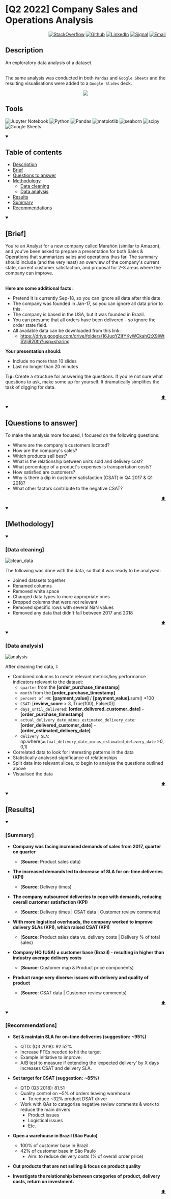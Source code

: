 # [Q2 2022] Company Sales and Operations Analysis

<p align="right"> <a 
href="https://stackoverflow.com/users/18680621/sam-taylor" target="_blank"><img alt="StackOverflow" 
src="https://stackoverflow-badge.vercel.app/?userID=18680621" /></a> <a 
href="https://github.com/SamTaylor92" target="_blank"><img alt="Github" 
src="https://img.shields.io/badge/GitHub-181717.svg?style=for-the-badge&logo=GitHub&logoColor=white" /></a> <a 
href="https://www.linkedin.com/in/samjamest" target="_blank"><img alt="LinkedIn" 
src="https://img.shields.io/badge/LinkedIn-0A66C2.svg?style=for-the-badge&logo=LinkedIn&logoColor=white" /></a> <a 
href="https://signal.group/#CjQKIO50NLkjJmSisbgDD4OhRj5lHG7X-SJTOl-Dn8Fkc4FpEhCYdnCVL1ok4DlVNntY3mGe" target="_blank"><img alt="Signal" src="https://img.shields.io/badge/Signal-3A76F0.svg?style=for-the-badge&logo=Signal&logoColor=white"/></a> <a 
href="mailto:samtaylor92@live.co.uk" target="_blank"><img alt="Email" src="https://img.shields.io/badge/Gmail-D14836?style=for-the-badge&logo=gmail&logoColor=white" /></a>
</p>
<p align="right">

## Description
An exploratory data analysis of a dataset. <br><br>

The same analysis was conducted in both `Pandas` and `Google Sheets` and the resulting visualisations were added to a `Google Slides` deck.
  
<p align="center">
  <img src="https://user-images.githubusercontent.com/105542266/172668516-4e004148-c709-4239-803b-862e0a433da6.gif" /> </p>

  
<h2> Tools</h2>
<p>
<a target="_blank"><img alt="Jupyter Notebook" src="https://img.shields.io/badge/Jupyter-F37626.svg?style=for-the-badge&logo=Jupyter&logoColor=white"/></a> 
<a target="_blank"><img alt="Python" src="https://img.shields.io/badge/Python-3776AB.svg?style=for-the-badge&logo=Python&logoColor=white"/></a> 
<a target="_blank"><img alt="Pandas" src="https://img.shields.io/badge/pandas-150458.svg?style=for-the-badge&logo=pandas&logoColor=white"/></a>
<a target="_blank"><img alt="matplotlib" src="https://img.shields.io/badge/matplotlib-13324B.svg?style=for-the-badge&logo=ChartMogul&logoColor=white"/></a>
<a target="_blank"><img alt="seaborn" src="https://img.shields.io/badge/seaborn-1F8ACB.svg?style=for-the-badge&logo=Codeforces&logoColor=white"/></a>
<a target="_blank"><img alt="scipy" src="https://img.shields.io/badge/SciPy-8CAAE6.svg?style=for-the-badge&logo=SciPy&logoColor=white"/></a>
<a target="_blank"><img alt="Google Sheets" src="https://img.shields.io/badge/Google%20Sheets-34A853.svg?style=for-the-badge&logo=Google-Sheets&logoColor=white"/></a>  
</p>

<details open>
<summary> <h2>Table of contents</h2></summary>	

- [Description](#description)
- [Brief](#-brief-)
- [Questions to answer](#-questions-to-answer-)
- [Methodology](#-methodology-)
  - [Data cleaning](#-data-cleaning-)
  - [Data analysis](#-data-analysis-)
- [Results](#-results-)
- [Summary](#-summary-)
- [Recommendations](#-recommendations-)  
  
</details>

<details open>
  
<summary> <h2> [Brief] </h2> </summary>
You're an Analyst for a new company called Marañón (similar to Amazon), and you've been asked to prepare a presentation for both Sales & Operations that summarizes sales and operations thus far. The summary should include (and the very least) an overview of the company's current state, current customer satisfaction, and proposal for 2-3 areas where the company can improve.<br><br>

__Here are some additional facts:__

- Pretend it is currently Sep-18, so you can ignore all data after this date.
- The company was founded in Jan-17, so you can ignore all data prior to this.
- The company is based in the USA, but it was founded in Brazil.
- You can presume that all orders have been delivered - so ignore the order state field.
- All available data can be downloaded from this link: 
    - https://drive.google.com/drive/folders/16JuqYZIfYKyWCkahQtX9lWtSVji820th?usp=sharing

__Your presentation should:__
- Include no more than 10 slides
- Last no longer than 20 minutes<br>

__Tip:__ Create a structure for answering the questions. If you're not sure what questions to ask, make some up for yourself. It dramatically simplifies the task of digging for data.
<p align='right'><a href="#-tools" target="_blank">⬆</a></p>	

</details>
  
<details open>   
<summary> <h2> [Questions to answer] </h2> </summary> 

To make the analysis more focused, I focused on the following questions:

- Where are the company's customers located?
- How are the company's sales?
- Which products sell best?
- What is the relationship between units sold and delivery cost?
- What percentage of a product's expenses is transportation costs?
- How satisfied are customers?
- Why is there a dip in customer satisfaction (CSAT) in Q4 2017 & Q1 2018?
- What other factors contribute to the negative CSAT?
<p align='right'><a href="#-tools" target="_blank">⬆</a></p>
</details>

</details>
  
<details open>   
<summary> <h2> [Methodology] </h2> </summary> 

<details open>   
<summary> <h3> [Data cleaning] </h3> </summary>  
  
![clean_data](https://user-images.githubusercontent.com/105542266/172595953-fbeeb212-f28b-4bfd-b562-6efbf7206568.gif)

The following was done with the data, so that it was ready to be analysed:
- Joined datasets together
- Renamed columns
- Removed white space
- Changed data types to more appropriate ones
- Dropped columns that were not relevant
- Removed specific rows with several NaN values
- Removed any data that didn't fall between 2017 and 2018
  
  
<p align='right'><a href="#-tools" target="_blank">⬆</a></p>
  
</details>

<details open>   
<summary> <h3> [Data analysis] </h3> </summary>    
  
![analysis](https://user-images.githubusercontent.com/105542266/172583412-9aa30df7-b62f-48ae-bf19-871c3a5240a9.gif)

After cleaning the data, I:
- Combined columns to create relevant metrics/key performance indicators relevant to the dataset:
  - `quarter` from the __[order_purchase_timestamp]__
  - `month` from the __[order_purchase_timestamp]__
  - `percent of NR`: __[payment_value]__ / __[payment_value]__.sum() *100
  - `CSAT`: [__review_score__ > 3, True(100), False(0)]
  - `days_until_delivered`: __[order_delivered_customer_date]__ - __[order_purchase_timestamp]__
  - `actual_delivery_date_minus_estimated_delivery_date`: __[order_delivered_customer_date]__ - __[order_estimated_delivery_date]__
  - `delivery SLA`:  np.where(`actual_delivery_date_minus_estimated_delivery_date` >0, 0,1)
- Correlated data to look for interesting patterns in the data
- Statistically analysed significance of relationships
- Split data into relevant slices, to begin to analyse the questions outlined above
- Visualised the data
  
<p align='right'><a href="#-tools" target="_blank">⬆</a></p>
  
</details>
</details>

<details open>   
<summary> <h2> [Results] </h2> </summary> 

<details open>   
<summary> <h3> [Summary] </h3> </summary>  

- __Company was facing increased demands of sales from 2017, quarter on quarter__
  - (__Source__: Product sales data)

- __The increased demands led to decrease of SLA for on-time deliveries (KPI)__
  - (__Source__: Delivery times)

- __The company outsourced deliveries to cope with demands, reducing overall customer satisfaction (KPI)__
  - (__Source__: Delivery times | CSAT data | Customer review comments)

- __With more logistical overheads, the company worked to improve delivery SLAs (KPI), which raised CSAT (KPI)__
  - (__Source__: Product sales data vs. delivery costs | Delivery % of total sales)

- __Company HQ (USA) ≠ customer base (Brazil) - resulting in higher than industry average delivery costs__
  - (__Source__: Customer map & Product price components)

- __Product range very diverse: issues with delivery and quality of product__
  - (__Source__: CSAT data | Customer review comments)  
  
<p align='right'><a href="#-tools" target="_blank">⬆</a></p>

</details>  
  
<details open>   
<summary> <h3> [Recommendations] </h3> </summary>  

- __Set & maintain SLA for on-time deliveries (suggestion: ~95%)__
  - QTD: (Q3 2018): 92.52%
  - Increase FTEs needed to hit the target
  - Example initiative to improve:
  - A/B test to measure if extending the ‘expected delivery’ by X days increases CSAT and delivery SLA.

- __Set target for CSAT (suggestion: ~85%)__
  - QTD (Q3 2018): 81.51
  - Quality control on ~5% of orders leaving warehouse
    - To reduce ~32% product DSAT driver
  - Work with QAs to categorise negative review comments & work to reduce the main drivers
    - Product issues
    - Logistical issues
    - Etc.

- __Open a warehouse in Brazil (São Paulo)__
  - 100% of customer base in Brazil
  - 42% of customer base in São Paulo
    - Aim: to reduce delivery costs (% of overall order price)

- __Cut products that are not selling & focus on product quality__

- __Investigate the relationship between categories of product, delivery costs, return on investment.__

<p align='right'><a href="#-tools" target="_blank">⬆</a></p>  
  
</details>  
</details>

